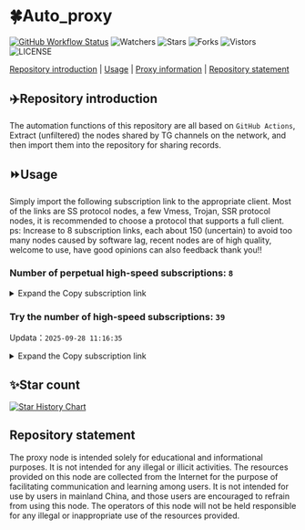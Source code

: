 # 🍀Auto_proxy
[![GitHub Workflow Status](https://img.shields.io/github/actions/workflow/status/PangTouY00/Auto_proxy/main.yml?branch=main)](https://github.com/PangTouY00/Auto_proxy/actions/workflows/main.yml?branch=main) 
![Watchers](https://img.shields.io/github/watchers/w1770946466/Auto_proxy) ![Stars](https://img.shields.io/github/stars/PangTouY00/Auto_proxy) ![Forks](https://img.shields.io/github/forks/w1770946466/Auto_proxy) ![Vistors](https://visitor-badge.laobi.icu/badge?page_id=PangTouY00.Auto_proxy) ![LICENSE](https://img.shields.io/badge/license-CC%20BY--SA%204.0-green.svg)

[Repository introduction](https://github.com/PangTouY00/Auto_proxy#Repositoryintroduction) | [Usage](https://github.com/PangTouY00/Auto_proxy#Usage) | [Proxy information](https://github.com/PangTouY00/Auto_proxy#Proxyinformation) | [Repository statement](https://github.com/PangTouY00/Auto_proxy#Repositorystatement)

## ✈️Repository introduction
The automation functions of this repository are all based on `GitHub Actions`,
Extract (unfiltered) the nodes shared by TG channels on the network, and then import them into the repository for sharing records.

## ⏩Usage
Simply import the following subscription link to the appropriate client. Most of the links are SS protocol nodes, a few Vmess, Trojan, SSR protocol nodes, it is recommended to choose a protocol that supports a full client.
ps: Increase to 8 subscription links, each about 150 (uncertain) to avoid too many nodes caused by software lag, recent nodes are of high quality, welcome to use, have good opinions can also feedback thank you!!

### Number of perpetual high-speed subscriptions: `8`

<details>
  <summary>Expand the Copy subscription link</summary>

  
- [Multiprotocol Base64 encoding](https://raw.githubusercontent.com/PangTouY00/Auto_proxy/main/Long_term_subscription1)
`https://raw.githubusercontent.com/PangTouY00/Auto_proxy/main/Long_term_subscription_num`
`Total number of merge nodes: 223`

- [Multiprotocol Base64 encoding](https://raw.githubusercontent.com/PangTouY00/Auto_proxy/main/Long_term_subscription1)
`https://raw.githubusercontent.com/PangTouY00/Auto_proxy/main/Long_term_subscription1`
`Total number of merge nodes: 28`

- [Multiprotocol Base64 encoding](https://raw.githubusercontent.com/PangTouY00/Auto_proxy/main/Long_term_subscription2)
`https://raw.githubusercontent.com/PangTouY00/Auto_proxy/main/Long_term_subscription2`
`Total number of merge nodes: 28`

- [Multiprotocol Base64 encoding](https://raw.githubusercontent.com/PangTouY00/Auto_proxy/main/Long_term_subscription3)
`https://raw.githubusercontent.com/PangTouY00/Auto_proxy/main/Long_term_subscription3`
`Total number of merge nodes: 28`

- [Multiprotocol Base64 encoding](https://raw.githubusercontent.com/PangTouY00/Auto_proxy/main/Long_term_subscription4)
`https://raw.githubusercontent.com/PangTouY00/Auto_proxy/main/Long_term_subscription4`
`Total number of merge nodes: 28`

- [Multiprotocol Base64 encoding](https://raw.githubusercontent.comPangTouY00/Auto_proxy/main/Long_term_subscription5)
`https://raw.githubusercontent.com/PangTouY00/Auto_proxy/main/Long_term_subscription5`
`Total number of merge nodes: 28`

- [Multiprotocol Base64 encoding](https://raw.githubusercontent.com/PangTouY00/Auto_proxy/main/Long_term_subscription6)
`https://raw.githubusercontent.com/PangTouY00/Auto_proxy/main/Long_term_subscription6`
`Total number of merge nodes: 28`

- [Multiprotocol Base64 encoding](https://raw.githubusercontent.com/PangTouY00/Auto_proxy/main/Long_term_subscription7)
`https://raw.githubusercontent.com/PangTouY00/Auto_proxy/main/Long_term_subscription7`
`Total number of merge nodes: 28`

- [Multiprotocol Base64 encoding](https://raw.githubusercontent.com/PangTouY00/Auto_proxy/main/Long_term_subscription8)
`https://raw.githubusercontent.com/PangTouY00/Auto_proxy/main/Long_term_subscription8`
`Total number of merge nodes: 27`

- [Clash subscription](https://raw.githubusercontent.com/PangTouY00/Auto_proxy/main/Long_term_subscription2.yaml)
`https://raw.githubusercontent.com/PangTouY00/Auto_proxy/main/Long_term_subscription1.yaml`


- [Clash subscription](https://raw.githubusercontent.com/PangTouY00/Auto_proxy/main/Long_term_subscription2.yaml)
`https://raw.githubusercontent.com/PangTouY00/Auto_proxy/main/Long_term_subscription2.yaml`


- [Clash subscription](https://raw.githubusercontent.com/PangTouY00/Auto_proxy/main/Long_term_subscription3.yaml)
`https://raw.githubusercontent.com/PangTouY00/Auto_proxy/main/Long_term_subscription3.yaml`
  
</details>

### Try the number of high-speed subscriptions: `39`
Updata：`2025-09-28 11:16:35`


<details>
  <summary>Expand the Copy subscription link</summary>  


















































































































































































































































































































































































































































































































































































































































































































































































































































































































































































































































































































































































































































































































































































































































































































































































































































































































































































































































































































































































































































































































































































































































































































































































































































































































































































































































































































































































































































































































































































































































































































































































































































































































































































































































































































































































































































































































































































































































































































































































































































































































































































































































































































































































































































































































































































































































































































































































































































































































































































































































































































































































































































































































































































































































































































































































































































































































































































































































































































































































































































































































































































































































































































































































































































































































































































































































































































































































































































































































































































































































































































































































































































































































































































































































































































































































































































































































































































































































































































































































































































































































































































































































































































































































































































































































































































































































































































































































































































































































































































































































































































































































































































































































































































































































































































































































































































































































































































































































































































































































































































































































































































































































































































































































































































































































































































































































































































































































































































































































































































































































































































































































































































































































































































































































































































































































































































































































































































































































































































































































































































































































































































































































































































































































































































































































































































































































































































































































































































































































































































































































































































































































































































































































































































































































































































































































































































































































































































































































































































































































































































































































































































































































































































































































































































































































































































































































































































































































































































































































































































































































































































































































































































































































































































































































































































































































































































































































































































































































































































































































































































































































































































































































































































































































































































































































































































































































































































































































































































































































































































































































































































































































































































































































































































































































































































































































































































































































































































































































































































































































































































































































































































































































































































































































































































































































































































































































































































































































































































































































































































































































































































































































































































































































































































































































































































































































































































































































































































































































































































































































































































































































































































































































































































































































































































































































































































































































































































































































































































































































































































































































































































































































































































































































































































































































































































































































































































































































































































































































































































































































































































































































































































































































































































































































































































































































































































































































































































































































































































































































































































































































































































































































































































































































































































































































































































































































































































































































































































































































































































































































































































































































































































































































































































































































































































































































































































































































>Trial subscription：
`https://xiaoby.com/api/v1/client/subscribe?token=21d2b117f3018949a90255a32547a27b`




>Trial subscription：
`https://cn.newbee.cyou/api/v1/client/subscribe?token=2097a1548381203ab57af581beb98139`




>Trial subscription：
`https://ldld.whtjdasha.com/api/v1/client/subscribe?token=b26a5047dc36bf5c0bfe78691bd26bb4`




>Trial subscription：
`https://gw-8gdesscrja.1010520.click/api/v1/client/subscribe?token=bba3b60d2f028b5b9139e897289e4be8`




>Trial subscription：
`https://nekocloud.qzz.io/api/v1/client/subscribe?token=ec2419dc935607bde4b361d392acb1de`




>Trial subscription：
`https://gods3.dashicn.buzz/api/v1/client/subscribe?token=12a676802d35fa23adcf0195c69e9d67`




>Trial subscription：
`https://yywhale.com/api/v1/client/subscribe?token=94c603b2ad7f365c005d1b5d35e00e81`




>Trial subscription：
`https://gw-zubknq2tly.1010520.click/api/v1/client/subscribe?token=fa4b0d6d4001ea3f58ed0ea0ec7a14e7`




>Trial subscription：
`https://sy-4dskhb.fj520.click/api/v1/client/subscribe?token=df6ba8b5d5e20d6f5921c40af24a4694`




>Trial subscription：
`https://wdawd.ldldfwq.top/api/v1/client/subscribe?token=2ed164edae48751b8008082c794d23a1`




>Trial subscription：
`https://xiaohuolongjc.top/api/v1/client/subscribe?token=ad99b95a5362789f915bf8de4681af82`




>Trial subscription：
`https://ldldo.top/api/v1/client/subscribe?token=a4d53220380102e72141654bee9c3508`




>Trial subscription：
`https://dashuai.us/api/v1/client/subscribe?token=9b42aa84025d0bb91859ed7583762efd`




>Trial subscription：
`http://tinnyrick8888.com/api/v1/client/subscribe?token=22b5addfb45ab90749abdcc02247329a`




>Trial subscription：
`https://www.eeevpn.com/api/v1/client/subscribe?token=2d09da7ad42a345fa21b435bccac790a`




>Trial subscription：
`https://qingyun.zybs.eu.org/api/v1/client/subscribe?token=5eb57908e2c2927abc6fa9598718473f`




>Trial subscription：
`https://mugagw.leidwxzcw.xyz/api/v1/client/subscribe?token=93078e4a6bd6a42b3af5c3265fd85e02`




>Trial subscription：
`https://nekocloud.xx.kg/api/v1/client/subscribe?token=f33503e724524ae0bf81bd53a94b98ef`




>Trial subscription：
`https://gw-tokwyrfy9u.1010520.click/api/v1/client/subscribe?token=a639ace8cff47563a6b68a6902e00a3c`




>Trial subscription：
`https://newbee.cyou/api/v1/client/subscribe?token=e0b2d0e693f7de1e817eeb74bfd08001`




>Trial subscription：
`https://www.huojian2.xyz/api/v1/client/subscribe?token=757ce93cc3411c15fbbb6c21f4300166`




>Trial subscription：
`http://107.173.31.17/api/v1/client/subscribe?token=ae17fc3e1a3a1b8c49b4b9ae447d6874`




>Trial subscription：
`https://go.yueyun.de/api/v1/client/subscribe?token=971fed0d23f943ac517023b20df901e8`




>Trial subscription：
`https://sufujia.top/api/v1/client/subscribe?token=8586a76953e8c0eef79f9563f7fcbede`




>Trial subscription：
`https://www.camael.top/api/v1/client/subscribe?token=808a047c4e7a3f45708311ff0003756f`




>Trial subscription：
`https://guanwang.1010520.click/api/v1/client/subscribe?token=5f442806df099b4fc63b29ef0b23f381`




>Trial subscription：
`https://gods1.dashicn.buzz/api/v1/client/subscribe?token=441719dd07a8a1f4c4e934c930e69f8c`




>Trial subscription：
`https://multiserver.multiserveradelshoop.com/api/v1/client/subscribe?token=e13060dcc49b4ba67cdbc2601a36b909`




>Trial subscription：
`https://dl.vfkum.website/api/v1/client/subscribe?token=bd0c50afd2fa68a20a9a2428ebf6acfb`




>Trial subscription：
`https://kingfisher.top/api/v1/client/subscribe?token=0460cbedc07428f3990efe2ddb4cae99`




>Trial subscription：
`https://asdaw.leidwxzcw.xyz/api/v1/client/subscribe?token=b384f1fa06e8a5877acae120d9aceaab`




>Trial subscription：
`https://linlujs.cloud/api/v1/client/subscribe?token=610082f826322c40c7082383e0647430`




>Trial subscription：
`https://ylccloud.top/api/v1/client/subscribe?token=da2c210f02a337efc2ed142626ea7dae`




>Trial subscription：
`https://a.guojiajia.filegear-sg.me/api/v1/client/subscribe?token=da398437e9b4b30b9fe524fb4504db9c`




>Trial subscription：
`https://gw-wzpalhftjc.1010520.click/api/v1/client/subscribe?token=45bac1c8556fd525c3c2dd28811bd2f9`




>Trial subscription：
`https://v2s.ip-ddns.com/api/v1/client/subscribe?token=95e94023eaef19f157404657500dafb4`




>Trial subscription：
`https://fs.v2rayse.com/share/20250928/fpzuhksv3o.txt`




>Trial subscription：
`https://gods2.dashicn.buzz/api/v1/client/subscribe?token=8e1c900768617d77c08b60af13f24941`




>Trial subscription：
`https://cfvpn.com/api/v1/client/subscribe?token=3facfdfcfcde4bd5e879ff617c47a89a`



</details>

## ✨Star count
[![Star History Chart](https://api.star-history.com/svg?repos=PangTouY00/Auto_proxy&type=Date)](https://star-history.com/#w1770946466/Auto_proxy&Date)



## Repository statement
The proxy node is intended solely for educational and informational purposes. It is not intended for any illegal or illicit activities. The resources provided on this node are collected from the Internet for the purpose of facilitating communication and learning among users. It is not intended for use by users in mainland China, and those users are encouraged to refrain from using this node. The operators of this node will not be held responsible for any illegal or inappropriate use of the resources provided.
